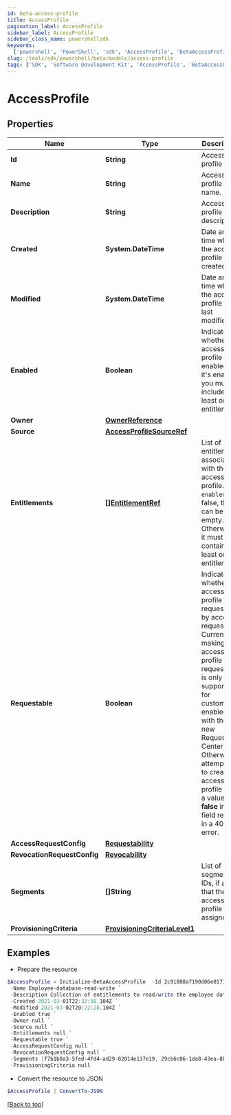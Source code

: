 ```yaml
---
id: beta-access-profile
title: AccessProfile
pagination_label: AccessProfile
sidebar_label: AccessProfile
sidebar_class_name: powershellsdk
keywords:
  ['powershell', 'PowerShell', 'sdk', 'AccessProfile', 'BetaAccessProfile']
slug: /tools/sdk/powershell/beta/models/access-profile
tags: ['SDK', 'Software Development Kit', 'AccessProfile', 'BetaAccessProfile']
---
```


# AccessProfile

## Properties

| Name | Type | Description | Notes |
| --- | --- | --- | --- |
| **Id** | **String** | Access profile ID. | [optional] [readonly] |
| **Name** | **String** | Access profile name. | [required] |
| **Description** | **String** | Access profile description. | [optional] |
| **Created** | **System.DateTime** | Date and time when the access profile was created. | [optional] [readonly] |
| **Modified** | **System.DateTime** | Date and time when the access profile was last modified. | [optional] [readonly] |
| **Enabled** | **Boolean** | Indicates whether the access profile is enabled. If it's enabled, you must include at least one entitlement. | [optional] [default to $false] |
| **Owner** | [**OwnerReference**](owner-reference) |  | [required] |
| **Source** | [**AccessProfileSourceRef**](access-profile-source-ref) |  | [required] |
| **Entitlements** | [**[]EntitlementRef**](entitlement-ref) | List of entitlements associated with the access profile. If `enabled` is false, this can be empty. Otherwise, it must contain at least one entitlement. | [optional] |
| **Requestable** | **Boolean** | Indicates whether the access profile is requestable by access request. Currently, making an access profile non-requestable is only supported for customers enabled with the new Request Center. Otherwise, attempting to create an access profile with a value **false** in this field results in a 400 error. | [optional] [default to $true] |
| **AccessRequestConfig** | [**Requestability**](requestability) |  | [optional] |
| **RevocationRequestConfig** | [**Revocability**](revocability) |  | [optional] |
| **Segments** | **[]String** | List of segment IDs, if any, that the access profile is assigned to. | [optional] |
| **ProvisioningCriteria** | [**ProvisioningCriteriaLevel1**](provisioning-criteria-level1) |  | [optional] |

## Examples

- Prepare the resource

```powershell
$AccessProfile = Initialize-BetaAccessProfile  -Id 2c91808a7190d06e01719938fcd20792 `
 -Name Employee-database-read-write `
 -Description Collection of entitlements to read/write the employee database `
 -Created 2021-03-01T22:32:58.104Z `
 -Modified 2021-03-02T20:22:28.104Z `
 -Enabled true `
 -Owner null `
 -Source null `
 -Entitlements null `
 -Requestable true `
 -AccessRequestConfig null `
 -RevocationRequestConfig null `
 -Segments [f7b1b8a3-5fed-4fd4-ad29-82014e137e19, 29cb6c06-1da8-43ea-8be4-b3125f248f2a] `
 -ProvisioningCriteria null
```

- Convert the resource to JSON

```powershell
$AccessProfile | ConvertTo-JSON
```

[[Back to top]](#)
